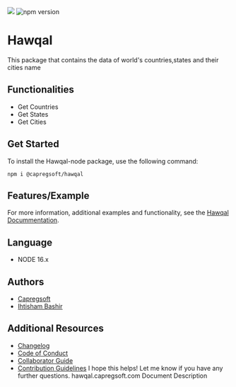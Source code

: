 
![](https://img.shields.io/node/v/@capregsoft/hawqal?color=blue)
![npm version](https://img.shields.io/npm/v/@capregsoft/hawqal?color=blue)
# Hawqal

This package that contains the data of world's countries,states and their cities name

## Functionalities

- Get Countries
- Get States 
- Get Cities

## Get Started
To install the Hawqal-node package, use the following command:
```nodejs
npm i @capregsoft/hawqal
```
## Features/Example
For more information, additional examples and functionality, see the [Hawqal Docummentation](https://hawqal.capregsoft.com).
## Language
- NODE 16.x
## Authors
- [Capregsoft](https://www.github.com/capregsoft)
- [Ihtisham Bashir](https://www.github.com/ihtisham007)
## Additional Resources
- [Changelog](https://github.com/CapregSoft/Hawqal-node/blob/master/CHANGELOG.md)
- [Code of Conduct](https://github.com/CapregSoft/Hawqal-node/blob/master/CODE_OF_CONDUCT.md)
- [Collaborator Guide](https://github.com/CapregSoft/Hawqal-node/blob/master/COLLABORATOR_GUIDE.md)
- [Contribution Guidelines](https://github.com/CapregSoft/Hawqal-node/blob/master/CONTRIBUTING.md)
I hope this helps! Let me know if you have any further questions.
hawqal.capregsoft.com
Document
Description



